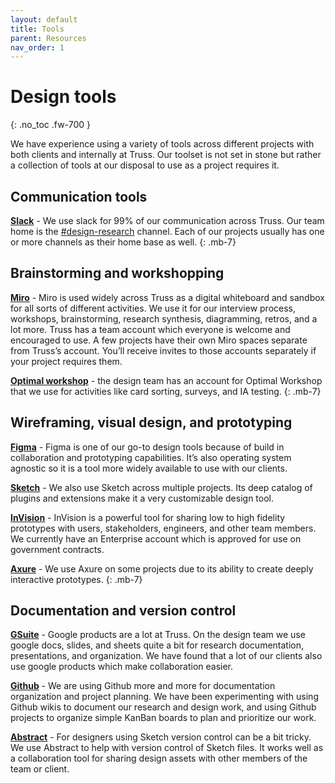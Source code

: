 ```yaml
---
layout: default
title: Tools
parent: Resources
nav_order: 1
---
```


# Design tools
{: .no_toc .fw-700 }

We have experience using a variety of tools across different projects with both clients and internally at Truss. Our toolset is not set in stone but rather a collection of tools at our disposal to use as a project requires it.

## Communication tools  

**[Slack](https://slack.com/)** - We use slack for 99% of our communication across Truss. Our team home is the [#design-research](https://slack.com/app_redirect?channel=design-research) channel. Each of our projects usually has one or more channels as their home base as well.
{: .mb-7}

## Brainstorming and workshopping

**[Miro](https://miro.com/)** - Miro is used widely across Truss as a digital whiteboard and sandbox for all sorts of different activities. We use it for our interview process, workshops, brainstorming, research synthesis, diagramming, retros, and a lot more. Truss has a team account which everyone is welcome and encouraged to use. A few projects have their own Miro spaces separate from Truss’s account. You’ll receive invites to those accounts separately if your project requires them.

**[Optimal workshop](https://www.optimalworkshop.com/)** - the design team has an account for Optimal Workshop that we use for activities like card sorting, surveys, and IA testing.
{: .mb-7}

## Wireframing, visual design, and prototyping

**[Figma](https://www.figma.com/)** - Figma is one of our go-to design tools because of build in collaboration and prototyping capabilities. It’s also operating system agnostic so it is a tool more widely available to use with our clients.

**[Sketch](https://www.sketch.com/)** - We also use Sketch across multiple projects. Its deep catalog of plugins and extensions make it a very customizable design tool.

**[InVision](https://www.invisionapp.com/)** - InVision is a powerful tool for sharing low to high fidelity prototypes with users, stakeholders, engineers, and other team members. We currently have an Enterprise account which is approved for use on government contracts.

**[Axure](https://www.axure.com/)** - We use Axure on some projects due to its ability to create deeply interactive prototypes.
{: .mb-7}

## Documentation and version control

**[GSuite](https://gsuite.google.com/)** - Google products are a lot at Truss. On the design team we use google docs, slides, and sheets quite a bit for research documentation, presentations, and organization. We have found that a lot of our clients also use google products which make collaboration easier.

**[Github](https://github.com/)** - We are using Github more and more for documentation organization and project planning. We have been experimenting with using Github wikis to document our research and design work, and using Github projects to organize simple KanBan boards to plan and prioritize our work.

**[Abstract](https://www.abstract.com/)** - For designers using Sketch version control can be a bit tricky. We use Abstract to help with version control of Sketch files. It works well as a collaboration tool for sharing design assets with other members of the team or client.
